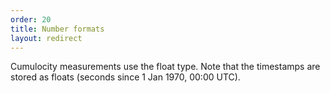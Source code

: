 ```yaml
---
order: 20
title: Number formats
layout: redirect
---
```


Cumulocity measurements use the float type. Note that the timestamps are stored as floats (seconds since 1 Jan 1970, 00:00 UTC).